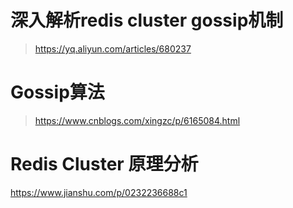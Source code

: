 # 深入解析redis cluster gossip机制
> https://yq.aliyun.com/articles/680237


# Gossip算法
> https://www.cnblogs.com/xingzc/p/6165084.html

# Redis Cluster 原理分析
https://www.jianshu.com/p/0232236688c1
